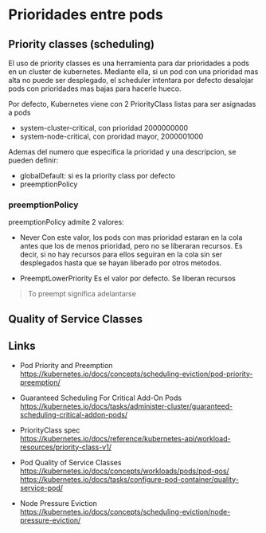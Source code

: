 # Prioridades entre pods

## Priority classes (scheduling)

El uso de priority classes es una herramienta para dar prioridades a pods en un cluster de kubernetes. Mediante ella, si un pod con una prioridad mas alta no puede ser desplegado, el scheduler intentara por defecto desalojar pods con prioridades mas bajas para hacerle hueco.

Por defecto, Kubernetes viene con 2 PriorityClass listas para ser asignadas a pods

- system-cluster-critical, con prioridad 2000000000
- system-node-critical, con proridad mayor, 2000001000

Ademas del numero que especifica la prioridad y una descripcion, se pueden definir:

- globalDefault: si es la priority class por defecto
- preemptionPolicy

### preemptionPolicy

preemptionPolicy admite 2 valores:

- Never
Con este valor, los pods con mas prioridad estaran en la cola antes que los de menos prioridad, pero no se liberaran recursos. Es decir, si no hay recursos para ellos seguiran en la cola sin ser desplegados hasta que se hayan liberado por otros metodos.

- PreemptLowerPriority
Es el valor por defecto. Se liberan recursos

> To preempt significa adelantarse

## Quality of Service Classes

## Links

- Pod Priority and Preemption  
<https://kubernetes.io/docs/concepts/scheduling-eviction/pod-priority-preemption/>

- Guaranteed Scheduling For Critical Add-On Pods  
<https://kubernetes.io/docs/tasks/administer-cluster/guaranteed-scheduling-critical-addon-pods/>

- PriorityClass spec  
<https://kubernetes.io/docs/reference/kubernetes-api/workload-resources/priority-class-v1/>

- Pod Quality of Service Classes  
<https://kubernetes.io/docs/concepts/workloads/pods/pod-qos/>
<https://kubernetes.io/docs/tasks/configure-pod-container/quality-service-pod/>

- Node Pressure Eviction  
<https://kubernetes.io/docs/concepts/scheduling-eviction/node-pressure-eviction/>
